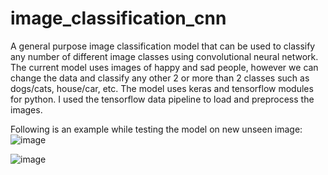# image_classification_cnn
A general purpose image classification model that can be used to classify any number of different image classes using convolutional neural network.
The current model uses images of happy and sad people, however we can change the data and classify any other 2 or more than 2 classes such as dogs/cats, house/car, etc. The model uses keras and tensorflow modules for python. I used the tensorflow data pipeline to load and preprocess the images.

Following is an example while testing the model on new unseen image:
![image](https://github.com/ApolloNow/image_classification_cnn/assets/81161901/a9904bfe-e0d8-4339-94ee-8fa8e4456825)

![image](https://github.com/ApolloNow/image_classification_cnn/assets/81161901/93d0c2d9-1386-46ce-82ad-3e53219eccad)


